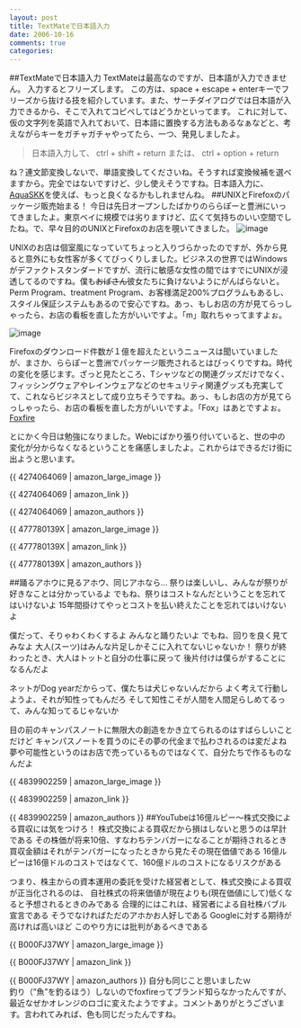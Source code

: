 ```yaml
---
layout: post
title: TextMateで日本語入力
date: 2006-10-16
comments: true
categories:
---
```


##TextMateで日本語入力
TextMateは最高なのですが、日本語が入力できません。
入力するとフリーズします。
[](http://www.akatombo.com/en/comments/entering_japanese_in_textmate/)
この方は、space + escape + enterキーでフリーズから抜ける技を紹介しています。また、サーチダイアログでは日本語が入力できるから、そこで入れてコピペしてはどうかといってます。
これに対して、仮の文字列を英語で入れておいて、日本語に置換する方法もあるなぁなどと、考えながらキーをガチャガチャやってたら、一つ、発見しましたよ。
> 
> 日本語入力して、
> ctrl + shift + return
> または、
> ctrl + option + return

ね？連文節変換しないで、単語変換してくださいね。そうすれば変換候補を選べますから。完全ではないですけど、少し使えそうですね。日本語入力に、[AquaSKK](http://aquaskk.sourceforge.jp/)を使えば、もっと良くなるかもしれませんね。
##UNIXとFirefoxのパッケージ販売始まる！
今日は先日オープンしたばかりのららぽーと豊洲にいってきましたよ。東京ベイに規模では劣りますけど、広くて気持ちのいい空間でしたね。で、早々目的のUNIXとFirefoxのお店を覗いてきました。
![image](http://img.f.hatena.ne.jp/images/fotolife/k/keyesberry/20061016/20061016132830.jpg)


UNIXのお店は個室風になっていてちょっと入りづらかったのですが、外から見ると意外にも女性客が多くてびっくりしました。ビジネスの世界ではWindowsがデファクトスタンダードですが、流行に敏感な女性の間ではすでにUNIXが浸透してるのですね。僕も<del datetime="2006-10-16T18:20:15+09:00">おばさん</del>彼女たちに負けないようにがんばらないと。Perm Program、treatment Program、お客様満足200%プログラムもあるし、スタイル保証システムもあるので安心ですね。あっ、もしお店の方が見てらっしゃったら、お店の看板を直した方がいいですよ。「m」取れちゃってますよぉ。
[](http://www.unix.co.jp/)

![image](http://img.f.hatena.ne.jp/images/fotolife/k/keyesberry/20061016/20061016133756.jpg)


Firefoxのダウンロード件数が１億を超えたというニュースは聞いていましたが、まさか、ららぽーと豊洲でパッケージ販売されるとはびっくりですね。時代の変化を感じます。ざっと見たところ、Tシャツなどの関連グッズだけでなく、フィッシングウェアやレインウェアなどのセキュリティ関連グッズも充実してて、これならビジネスとして成り立ちそうですね。あっ、もしお店の方が見てらっしゃったら、お店の看板を直した方がいいですよ。「Fox」はあとですよぉ。
[Foxfire](http://www.foxfire.jp/)

とにかく今日は勉強になりました。Webにばかり張り付いていると、世の中の変化が分からなくなるということを痛感しましたよ。これからはできるだけ街に出ようと思います。

[](http://toyosu.lalaport.jp/index.shtml)

{{ 4274064069 | amazon_large_image }}

{{ 4274064069 | amazon_link }}

{{ 4274064069 | amazon_authors }}

{{ 477780139X | amazon_large_image }}

{{ 477780139X | amazon_link }}

{{ 477780139X | amazon_authors }}

##踊るアホウに見るアホウ、同じアホなら...
祭りは楽しいし、みんなが祭りが好きなことは分かっているよ
でもね、祭りはコストなんだということを忘れてはいけないよ
15年間掛けてやっとコストを払い終えたことを忘れてはいけないよ

僕だって、そりゃわくわくするよ
みんなと踊りたいよ
でもね、回りを良く見てみなよ
大人(スーツ)はみんな片足しかそこに入れてないじゃないか！
祭りが終わったとき、大人はトットと自分の仕事に戻って
後片付けは僕らがすることになるんだよ

ネットがDog yearだからって、僕たちは犬じゃないんだから
よく考えて行動しようよ、それが知性ってもんだろ
そして知性こそが人間を人間足らしめてるって、みんな知ってるじゃないか

目の前のキャンパスノートに無限大の創造をかき立てられるのはすばらしいことだけど
キャンパスノートを買うのにその夢の代金まで払わされるのは変だよね
夢や可能性というのはお店で売っているものではなくて、自分たちで作るものなんだよ

{{ 4839902259 | amazon_large_image }}

{{ 4839902259 | amazon_link }}

{{ 4839902259 | amazon_authors }}
##YouTubeは16億ルピー～株式交換による買収には気をつけろ！
株式交換による買収だから損はしないと思うのは早計である
その株価が将来10倍、すなわちテンバガーになることが期待されるとき
買収金額はそれがテンバガーになったときから見たその現在価値である
16億ルピーは16億ドルのコストではなくて、160億ドルのコストになるリスクがある

つまり、株主からの資本運用の委託を受けた経営者として、株式交換による買収が正当化されるのは、
自社株式の将来価値が現在よりも(現在価値にして)低くなると予想されるときのみである
合理的にはこれは、経営者による自社株バブル宣言である
そうでなければただのアホかお人好しである
Googleに対する期待が高ければ高いほど
このやり方には批判があるべきである

{{ B000FJ37WY | amazon_large_image }}

{{ B000FJ37WY | amazon_link }}

{{ B000FJ37WY | amazon_authors }}
自分も同じこと思いましたｗ<br>釣り（”魚”を釣るほう）しないのでfoxfireってブランド知らなかったんですが、最近なぜかオレンジのロゴに変えたようですよ。コメントありがとうございます。言われてみれば、色も同じだったんですね。